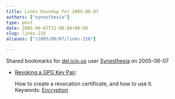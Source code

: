 ```yaml
---
title: Links Roundup for 2005-06-07
authors: ["synesthesia"]
type: post
date: 2005-06-07T22:00:04+00:00
slug: links-216 
aliases: ["/2005/06/07/links-216"]

---
```

Shared bookmarks for [del.icio.us][1] user  [Synesthesia][2] on 2005-06-07

  * [Revoking a GPG Key Pair][3]:
  
    How to create a revocation certificate, and how to use it.   
    Keywords: [Encryption][4]

 [1]: https://del.icio.us/
 [2]: https://del.icio.us/synesthesia
 [3]: https://blog.carthik.net/vault/2005/05/25/revoking-a-gpg-key-pair/ "https://blog.carthik.net/vault/2005/05/25/revoking-a-gpg-key-pair/"
 [4]: https://del.icio.us/synesthesia/Encryption